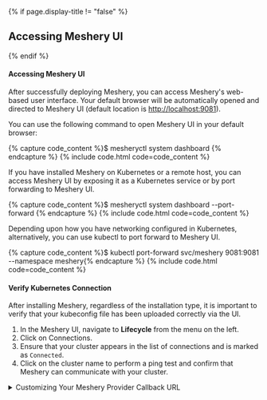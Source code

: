 {% if page.display-title != "false" %}
## Accessing Meshery UI
{% endif %}

#### Accessing Meshery UI

After successfully deploying Meshery, you can access Meshery's web-based user interface. Your default browser will be automatically opened and directed to Meshery UI (default location is [http://localhost:9081](http://localhost:9081)).

You can use the following command to open Meshery UI in your default browser:

{% capture code_content %}$ mesheryctl system dashboard {% endcapture %}
{% include code.html code=code_content %}

If you have installed Meshery on Kubernetes or a remote host, you can access Meshery UI by exposing it as a Kubernetes service or by port forwarding to Meshery UI.

{% capture code_content %}$ mesheryctl system dashboard --port-forward {% endcapture %}
{% include code.html code=code_content %}

Depending upon how you have networking configured in Kubernetes, alternatively, you can use kubectl to port forward to Meshery UI.

{% capture code_content %}$ kubectl port-forward svc/meshery 9081:9081 --namespace meshery{% endcapture %}
{% include code.html code=code_content %}

#### Verify Kubernetes Connection

After installing Meshery, regardless of the installation type, it is important to verify that your kubeconfig file has been uploaded correctly via the UI. 

1. In the Meshery UI, navigate to **Lifecycle** from the menu on the left.
2. Click on Connections.
3. Ensure that your cluster appears in the list of connections and is marked as `Connected`.
4. Click on the cluster name to perform a ping test and confirm that Meshery can communicate with your cluster.

<details>
<summary>Customizing Your Meshery Provider Callback URL</summary>

<p>
  Meshery Server supports customizing your <a href="/extensibility/providers">Meshery Provider</a> authentication flow callback URL. This is helpful when deploying Meshery behind multiple layers of networking infrastructure.
</p>

<p>
  For production deployments, it is recommended to access the Meshery UI by setting up a reverse proxy or using a LoadBalancer. By specifying a custom redirect endpoint, you can ensure that authentication flows complete successfully, even when multiple routing layers are involved.
</p>

<p>
  Define a custom callback URL by setting up the <code>MESHERY_SERVER_CALLBACK_URL</code> environment variable before installing Meshery.
</p>

<p>
  To customize the authentication flow callback URL, use the following command:
</p>

<pre class="codeblock-pre"><div class="codeblock">
 <div class="clipboardjs">$ MESHERY_SERVER_CALLBACK_URL=https://custom-host mesheryctl system start</div></div>
</pre>

<p>
  Meshery should now be running in your Kubernetes cluster and the Meshery UI should be accessible at the <code>EXTERNAL IP</code> of the <code>meshery</code> service.
</p>

</details>